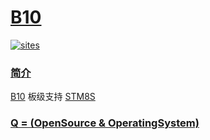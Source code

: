 # [B10](https://github.com/OS-Q/B10)

[![sites](http://182.61.61.133/link/resources/OSQ.png)](http://www.OS-Q.com)

### [简介](https://github.com/OS-Q/B10/wiki)

[B10](https://github.com/OS-Q/B10) 板级支持 [STM8S](https://github.com/SoCXin/STM8S)


### [Q = (OpenSource & OperatingSystem) ](http://www.OS-Q.com)
